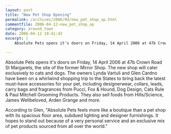 ```yaml
---
layout: post
title: "New Pet Shop Opening"
permalink: /archives/2006/04/new_pet_shop_op.html
commentfile: 2006-04-12-new_pet_shop_op
category: around_town
date: 2006-04-12 19:41:43
excerpt: |
    Absolute Pets opens it's doors on Friday, 14 April 2006 at 47b Crown Road St Margarets, the site of the former Mirror Shop.   The new shop will cater exclusively to cats and dogs.  The owners Lynda Vartuli and Glen Cardno have been on a whirlwind shopping trip to the States to bring back the latest must-have accessories for your pet, including designerwear, collars, leads, carry bags and fragrances from Pucci, Fox & Hound, Dog Design, Cats Rule & Paul Mitchell Grooming Products.  They also sell foods from Hills/Science, James Wellbeloved, Arden Grange and more.

---
```


Absolute Pets opens it's doors on Friday, 14 April 2006 at 47b Crown Road St Margarets, the site of the former Mirror Shop. The new shop will cater exclusively to cats and dogs. The owners Lynda Vartuli and Glen Cardno have been on a whirlwind shopping trip to the States to bring back the latest must-have accessories for your pet, including designerwear, collars, leads, carry bags and fragrances from Pucci, Fox & Hound, Dog Design, Cats Rule & Paul Mitchell Grooming Products. They also sell foods from Hills/Science, James Wellbeloved, Arden Grange and more.

According to Glen, "Absolute Pets feels more like a boutique than a pet shop with its spacious floor area, subdued lighting and designer furnishings. It hopes to stand out because of a very personal service and an exclusive mix of pet products sourced from all over the world."
